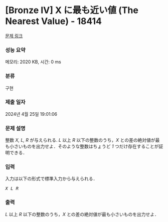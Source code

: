 # [Bronze IV] X に最も近い値 (The Nearest Value) - 18414 

[문제 링크](https://www.acmicpc.net/problem/18414) 

### 성능 요약

메모리: 2020 KB, 시간: 0 ms

### 분류

구현

### 제출 일자

2024년 4월 25일 19:01:06

### 문제 설명

<p>整数 <var>X, L, R</var> が与えられる. <var>L</var> 以上 <var>R</var> 以下の整数のうち，<var>X</var> との差の絶対値が最も小さいものを出力せよ．そのような整数はちょうど <var>1</var> つだけ存在することが証明できる．</p>

### 입력 

 <p>入力は以下の形式で標準入力から与えられる．</p>

<pre><var>X</var> <var>L</var> <var>R</var></pre>

### 출력 

 <p><var>L</var> 以上 <var>R</var> 以下の整数のうち，<var>X</var> との差の絶対値が最も小さいものを出力せよ．</p>

